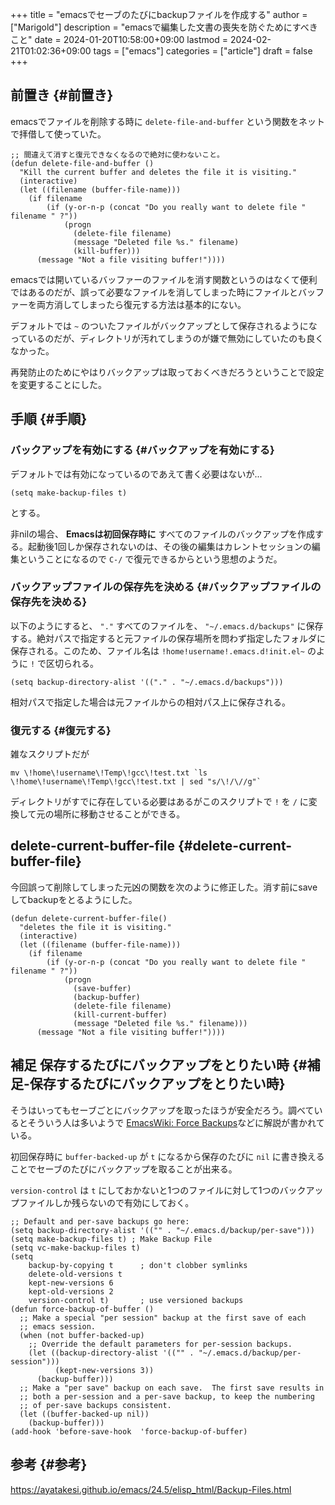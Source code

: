 +++
title = "emacsでセーブのたびにbackupファイルを作成する"
author = ["Marigold"]
description = "emacsで編集した文書の喪失を防ぐためにすべきこと"
date = 2024-01-20T10:58:00+09:00
lastmod = 2024-02-21T01:02:36+09:00
tags = ["emacs"]
categories = ["article"]
draft = false
+++

## 前置き {#前置き}

emacsでファイルを削除する時に
`delete-file-and-buffer` という関数をネットで拝借して使っていた。

```elisp
;; 間違えて消すと復元できなくなるので絶対に使わないこと。
(defun delete-file-and-buffer ()
  "Kill the current buffer and deletes the file it is visiting."
  (interactive)
  (let ((filename (buffer-file-name)))
    (if filename
        (if (y-or-n-p (concat "Do you really want to delete file " filename " ?"))
            (progn
              (delete-file filename)
              (message "Deleted file %s." filename)
              (kill-buffer)))
      (message "Not a file visiting buffer!"))))
```

emacsでは開いているバッファーのファイルを消す関数というのはなくて便利ではあるのだが、誤って必要なファイルを消してしまった時にファイルとバッファーを両方消してしまったら復元する方法は基本的にない。

デフォルトでは `~` のついたファイルがバックアップとして保存されるようになっているのだが、ディレクトリが汚れてしまうのが嫌で無効にしていたのも良くなかった。

再発防止のためにやはりバックアップは取っておくべきだろうということで設定を変更することにした。


## 手順 {#手順}


### バックアップを有効にする {#バックアップを有効にする}

デフォルトでは有効になっているのであえて書く必要はないが...

```elisp
(setq make-backup-files t)
```

とする。

非nilの場合、 **Emacsは初回保存時に** すべてのファイルのバックアップを作成する。起動後1回しか保存されないのは、その後の編集はカレントセッションの編集ということになるので `C-/` で復元できるからという思想のようだ。


### バックアップファイルの保存先を決める {#バックアップファイルの保存先を決める}

以下のようにすると、 `"."` すべてのファイルを、
`"~/.emacs.d/backups"` に保存する。絶対パスで指定すると元ファイルの保存場所を問わず指定したフォルダに保存される。このため、ファイル名は `!home!username!.emacs.d!init.el~` のように
`!` で区切られる。

```elisp
(setq backup-directory-alist '(("." . "~/.emacs.d/backups")))
```

相対パスで指定した場合は元ファイルからの相対パス上に保存される。


### 復元する {#復元する}

雑なスクリプトだが

```shell
mv \!home\!username\!Temp\!gcc\!test.txt `ls \!home\!username\!Temp\!gcc\!test.txt | sed "s/\!/\//g"`
```

ディレクトリがすでに存在している必要はあるがこのスクリプトで `!` を `/` に変換して元の場所に移動させることができる。


## delete-current-buffer-file {#delete-current-buffer-file}

今回誤って削除してしまった元凶の関数を次のように修正した。消す前にsaveしてbackupをとるようにした。

```elisp
(defun delete-current-buffer-file()
  "deletes the file it is visiting."
  (interactive)
  (let ((filename (buffer-file-name)))
    (if filename
        (if (y-or-n-p (concat "Do you really want to delete file " filename " ?"))
            (progn
              (save-buffer)
              (backup-buffer)
              (delete-file filename)
              (kill-current-buffer)
              (message "Deleted file %s." filename)))
      (message "Not a file visiting buffer!"))))
```


## 補足 保存するたびにバックアップをとりたい時 {#補足-保存するたびにバックアップをとりたい時}

そうはいってもセーブごとにバックアップを取ったほうが安全だろう。調べているとそういう人は多いようで
[EmacsWiki: Force Backups](https://www.emacswiki.org/emacs/ForceBackups)などに解説が書かれている。

初回保存時に `buffer-backed-up` が `t` になるから保存のたびに `nil` に書き換えることでセーブのたびにバックアップを取ることが出来る。

`version-control` は `t` にしておかないと1つのファイルに対して1つのバックアップファイルしか残らないので有効にしておく。

```elisp
;; Default and per-save backups go here:
(setq backup-directory-alist '(("" . "~/.emacs.d/backup/per-save")))
(setq make-backup-files t) ; Make Backup File
(setq vc-make-backup-files t)
(setq
    backup-by-copying t      ; don't clobber symlinks
    delete-old-versions t
    kept-new-versions 6
    kept-old-versions 2
    version-control t)       ; use versioned backups
(defun force-backup-of-buffer ()
  ;; Make a special "per session" backup at the first save of each
  ;; emacs session.
  (when (not buffer-backed-up)
    ;; Override the default parameters for per-session backups.
    (let ((backup-directory-alist '(("" . "~/.emacs.d/backup/per-session")))
          (kept-new-versions 3))
      (backup-buffer)))
  ;; Make a "per save" backup on each save.  The first save results in
  ;; both a per-session and a per-save backup, to keep the numbering
  ;; of per-save backups consistent.
  (let ((buffer-backed-up nil))
    (backup-buffer)))
(add-hook 'before-save-hook  'force-backup-of-buffer)
```


## 参考 {#参考}

<https://ayatakesi.github.io/emacs/24.5/elisp_html/Backup-Files.html>
